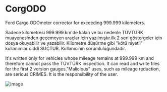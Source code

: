 # CorgODO
Ford Cargo ODOmeter corrector for exceeding 999.999 kilometers.

Sadece kilometresi 999.999 km'de kalan ve bu nedenle TÜVTÜRK muayenesinden geçemeyen araçlar için yazılmıştır.ilk 2 seri göstergeler için dosya okuyabilir ve yazabilir. Kilometre düşürme gibi "kötü niyetli" kullanımlar ciddi SUÇTUR. Kullanıcının sorumluluğundadır.

It's written only for vehicles whose mileage remains at 999.999 km and therefore cannot pass the TÜVTÜRK inspection. It can read and write files for the first 2 version gauges."Malicious" uses, such as mileage reduction, are serious CRIMES. It is the responsibility of the user.

![image](https://user-images.githubusercontent.com/16793603/210154136-d125909d-5ebb-4568-ad36-165b8f7ed68b.png)
